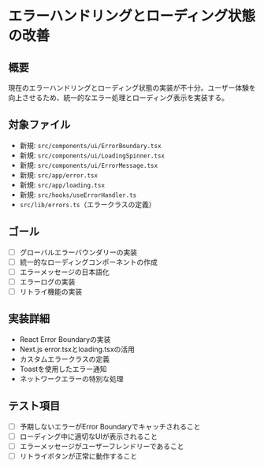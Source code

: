 # エラーハンドリングとローディング状態の改善

## 概要
現在のエラーハンドリングとローディング状態の実装が不十分。ユーザー体験を向上させるため、統一的なエラー処理とローディング表示を実装する。

## 対象ファイル
- 新規: `src/components/ui/ErrorBoundary.tsx`
- 新規: `src/components/ui/LoadingSpinner.tsx`
- 新規: `src/components/ui/ErrorMessage.tsx`
- 新規: `src/app/error.tsx`
- 新規: `src/app/loading.tsx`
- 新規: `src/hooks/useErrorHandler.ts`
- `src/lib/errors.ts`（エラークラスの定義）

## ゴール
- [ ] グローバルエラーバウンダリーの実装
- [ ] 統一的なローディングコンポーネントの作成
- [ ] エラーメッセージの日本語化
- [ ] エラーログの実装
- [ ] リトライ機能の実装

## 実装詳細
- React Error Boundaryの実装
- Next.js error.tsxとloading.tsxの活用
- カスタムエラークラスの定義
- Toastを使用したエラー通知
- ネットワークエラーの特別な処理

## テスト項目
- [ ] 予期しないエラーがError Boundaryでキャッチされること
- [ ] ローディング中に適切なUIが表示されること
- [ ] エラーメッセージがユーザーフレンドリーであること
- [ ] リトライボタンが正常に動作すること
